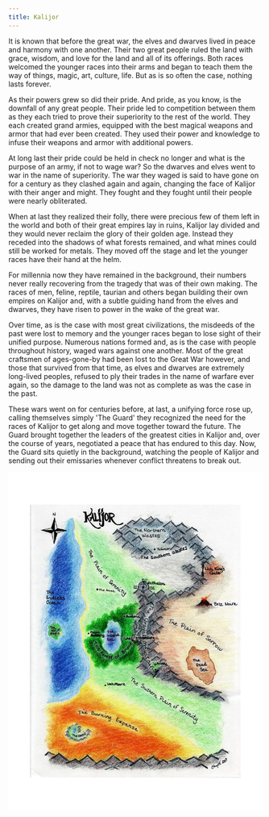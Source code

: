 ```yaml
---
title: Kalijor
---
```


It is known that before the great war, the elves and dwarves lived in
peace and harmony with one another. Their two great people ruled the
land with grace, wisdom, and love for the land and all of its offerings.
Both races welcomed the younger races into their arms and began to teach
them the way of things, magic, art, culture, life. But as is so often
the case, nothing lasts forever.

As their powers grew so did their pride. And pride, as you know, is the
downfall of any great people. Their pride led to competition between
them as they each tried to prove their superiority to the rest of the
world. They each created grand armies, equipped with the best magical
weapons and armor that had ever been created. They used their power and
knowledge to infuse their weapons and armor with additional powers.

At long last their pride could be held in check no longer and what is
the purpose of an army, if not to wage war? So the dwarves and elves
went to war in the name of superiority. The war they waged is said to
have gone on for a century as they clashed again and again, changing the
face of Kalijor with their anger and might. They fought and they fought
until their people were nearly obliterated.

When at last they realized their folly, there were precious few of them
left in the world and both of their great empires lay in ruins, Kalijor
lay divided and they would never reclaim the glory of their golden age.
Instead they receded into the shadows of what forests remained, and what
mines could still be worked for metals. They moved off the stage and let
the younger races have their hand at the helm.

For millennia now they have remained in the background, their numbers
never really recovering from the tragedy that was of their own making.
The races of men, feline, reptile, taurian and others began building
their own empires on Kalijor and, with a subtle guiding hand from the
elves and dwarves, they have risen to power in the wake of the great
war.

Over time, as is the case with most great civilizations, the misdeeds of
the past were lost to memory and the younger races began to lose sight
of their unified purpose. Numerous nations formed and, as is the case
with people throughout history, waged wars against one another. Most of
the great craftsmen of ages-gone-by had been lost to the Great War
however, and those that survived from that time, as elves and dwarves
are extremely long-lived peoples, refused to ply their trades in the
name of warfare ever again, so the damage to the land was not as
complete as was the case in the past.

These wars went on for centuries before, at last, a unifying force rose
up, calling themselves simply 'The Guard' they recognized the need for
the races of Kalijor to get along and move together toward the future.
The Guard brought together the leaders of the greatest cities in Kalijor
and, over the course of years, negotiated a peace that has endured to
this day. Now, the Guard sits quietly in the background, watching the
people of Kalijor and sending out their emissaries whenever conflict
threatens to break out.

![Center](/images/Map_ipad.jpg "Center")
